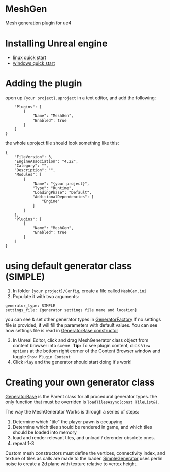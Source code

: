 # MeshGen
Mesh generation plugin for ue4


# Installing Unreal engine
- [linux quick start](https://docs.unrealengine.com/en-US/Platforms/Linux/BeginnerLinuxDeveloper/SettingUpAnUnrealWorkflow/index.html)
- [windows quick start](https://docs.unrealengine.com/en-US/GettingStarted/Installation/index.html)


# Adding the plugin
open up `{your project}.uproject` in a text editor, and add the following:

```
	"Plugins": [
		{
			"Name": "MeshGen",
			"Enabled": true
		}
	]
}
```

the whole uproject file should look something like this:

```
{
	"FileVersion": 3,
	"EngineAssociation": "4.22",
	"Category": "",
	"Description": "",
	"Modules": [
		{
			"Name": "{your project}",
			"Type": "Runtime",
			"LoadingPhase": "Default",
			"AdditionalDependencies": [
				"Engine"
			]
		}
	],
	"Plugins": [
		{
			"Name": "MeshGen",
			"Enabled": true
		}
	]
}
```


# using default generator class (SIMPLE)
1. In folder `{your project}/Config`, create a file called `MeshGen.ini`
2. Populate it with two arguments:
```
generator_type: SIMPLE
settings_file: {generator settings file name and location}
```
you can see & set other generator types in [GeneratorFactory](https://github.com/msb336/MeshGen/blob/master/Source/MeshGen/Public/GeneratorFactory.h)
If no settings file is provided, it will fill the parameters with default values. You can see how settings file is read in [GeneratorBase constructor](https://github.com/msb336/MeshGen/blob/master/Source/MeshGen/Private/GeneratorBase.cpp)

3. In Unreal Editor, click and drag MeshGenerator class object from content browser into scene. **Tip:** To see plugin content, click `View Options` at the bottom right corner of the Content Browser window and toggle `Show Plugin Content`
4. Click `Play` and the generator should start doing it's work!


# Creating your own generator class
[GeneratorBase](https://github.com/msb336/MeshGen/blob/master/Source/MeshGen/Public/GeneratorBase.h) is the Parent class for all procedural generator types. the only function that must be overriden is `loadTilesAsync(const TileList&)`. 

The way the MeshGenerator Works is through a series of steps:

1. Determine which "tile" the player pawn is occupying
2. Determine which tiles should be rendered in game, and which tiles should be loaded into memory
3. load and render relevant tiles, and unload / derender obsolete ones.
4. repeat 1-3


Custom mesh constructors must define the vertices, connectivity index, and texture of tiles as calls are made to the loader. [SimpleGenerator](https://github.com/msb336/MeshGen/blob/master/Source/MeshGen/Public/SimpleGenerator.h) uses perlin noise to create a 2d plane with texture relative to vertex height.


